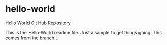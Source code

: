 hello-world
===========

Hello World Git Hub Repository

This is the Hello-World readme file. Just a sample to get things going.
This comes from the branch...
